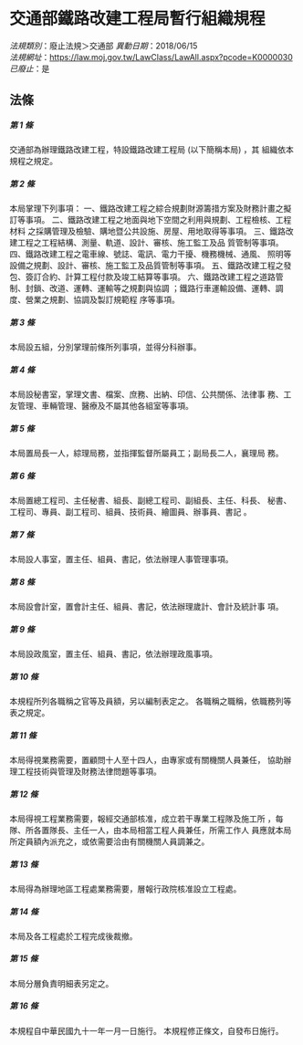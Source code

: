 # 交通部鐵路改建工程局暫行組織規程

*法規類別*：廢止法規＞交通部
*異動日期*：2018/06/15  
*法規網址*：https://law.moj.gov.tw/LawClass/LawAll.aspx?pcode=K0000030
*已廢止*：是


## 法條
##### 第 1 條
交通部為辦理鐵路改建工程，特設鐵路改建工程局 (以下簡稱本局) ，其
組織依本規程之規定。

##### 第 2 條
本局掌理下列事項：
一、鐵路改建工程之綜合規劃財源籌措方案及財務計畫之擬訂等事項。
二、鐵路改建工程之地面與地下空間之利用與規劃、工程檢核、工程材料
    之採購管理及檢驗、購地暨公共設施、房屋、用地取得等事項。
三、鐵路改建工程之工程結構、測量、軌道、設計、審核、施工監工及品
    質管制等事項。
四、鐵路改建工程之電車線、號誌、電訊、電力干擾、機務機械、通風、
    照明等設備之規劃、設計、審核、施工監工及品質管制等事項。
五、鐵路改建工程之發包、簽訂合約、計算工程付款及竣工結算等事項。
六、鐵路改建工程之道路管制、封鎖、改道、運轉、運輸等之規劃與協調
    ；鐵路行車運輸設備、運轉、調度、營業之規劃、協調及製訂規範程
    序等事項。

##### 第 3 條
本局設五組，分別掌理前條所列事項，並得分科辦事。

##### 第 4 條
本局設秘書室，掌理文書、檔案、庶務、出納、印信、公共關係、法律事
務、工友管理、車輛管理、醫療及不屬其他各組室等事項。

##### 第 5 條
本局置局長一人，綜理局務，並指揮監督所屬員工；副局長二人，襄理局
務。

##### 第 6 條
本局置總工程司、主任秘書、組長、副總工程司、副組長、主任、科長、
秘書、工程司、專員、副工程司、組員、技術員、繪圖員、辦事員、書記
。

##### 第 7 條
本局設人事室，置主任、組員、書記，依法辦理人事管理事項。

##### 第 8 條
本局設會計室，置會計主任、組員、書記，依法辦理歲計、會計及統計事
項。

##### 第 9 條
本局設政風室，置主任、組員、書記，依法辦理政風事項。

##### 第 10 條
本規程所列各職稱之官等及員額，另以編制表定之。
各職稱之職稱，依職務列等表之規定。

##### 第 11 條
本局得視業務需要，置顧問十人至十四人，由專家或有關機關人員兼任，
協助辦理工程技術與管理及財務法律問題等事項。

##### 第 12 條
本局得視工程業務需要，報經交通部核准，成立若干專業工程隊及施工所
，每隊、所各置隊長、主任一人，由本局相當工程人員兼任，所需工作人
員應就本局所定員額內派充之，或依需要洽由有關機關人員調兼之。

##### 第 13 條
本局得為辦理地區工程處業務需要，層報行政院核准設立工程處。

##### 第 14 條
本局及各工程處於工程完成後裁撤。

##### 第 15 條
本局分層負責明細表另定之。

##### 第 16 條
本規程自中華民國九十一年一月一日施行。
本規程修正條文，自發布日施行。


